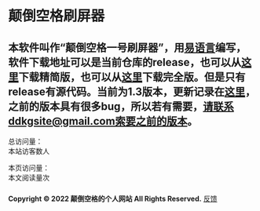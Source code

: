 # 颠倒空格刷屏器
## 本软件叫作“颠倒空格一号刷屏器”，用[易语言](http://www.dywt.com.cn/)编写，软件下载地址可以是当前仓库的release，也可以从[这里](https://diandaokongge.github.io/sp/%E9%A2%A0%E5%80%92%E7%A9%BA%E6%A0%BC%E4%B8%80%E5%8F%B7%E5%88%B7%E5%B1%8F%E5%99%A8V1.3h1.exe)下载精简版，也可以从[这里](https://diandaokongge.github.io/sp/%E9%A2%A0%E5%80%92%E7%A9%BA%E6%A0%BC%E4%B8%80%E5%8F%B7%E5%88%B7%E5%B1%8F%E5%99%A8V1.3h2.exe)下载完全版。但是只有release有源代码。当前为1.3版本，更新记录在[这里](https://diandaokongge.github.io/sp/update.md)，之前的版本具有很多bug，所以若有需要，请联系ddkgsite@gmail.com索要之前的版本。


<script type="text/javascript" src="busuanzi.js"></script>    
<script async src="//busuanzi.ibruce.info/busuanzi/2.3/busuanzi.pure.mini.js">
</script>  

总访问量：  
<span id="busuanzi_container_site_uv">
  本站访客数<span id="busuanzi_value_site_uv"></span>人
</span>

本页访问量：  
<span id="busuanzi_container_page_pv">
  本文阅读量<span id="busuanzi_value_page_pv"></span>次
</span>

### <span id="runtime_span"></span><script type="text/javascript">function show_runtime(){window.setTimeout("show_runtime()",1000);X=new Date("11/27/2021 21:04:00");Y=new Date();T=(Y.getTime()-X.getTime());M=24*60*60*1000;a=T/M;A=Math.floor(a);b=(a-A)*24;B=Math.floor(b);c=(b-B)*60;C=Math.floor((b-B)*60);D=Math.floor((c-C)*60);runtime_span.innerHTML="本站已运行: "+A+"天"+B+"小时"+C+"分"+D+"秒"}show_runtime();</script> 
**Copyright © 2022 颠倒空格的个人网站 All Rights Reserved.**   [反馈](https://diandaokongge.github.io/fdbk)
